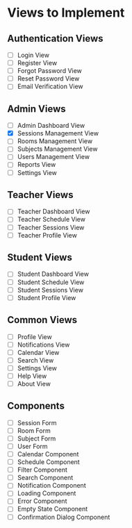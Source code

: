 # Views to Implement

## Authentication Views
- [ ] Login View
- [ ] Register View
- [ ] Forgot Password View
- [ ] Reset Password View
- [ ] Email Verification View

## Admin Views
- [ ] Admin Dashboard View
- [x] Sessions Management View
- [ ] Rooms Management View
- [ ] Subjects Management View
- [ ] Users Management View
- [ ] Reports View
- [ ] Settings View

## Teacher Views
- [ ] Teacher Dashboard View
- [ ] Teacher Schedule View
- [ ] Teacher Sessions View
- [ ] Teacher Profile View

## Student Views
- [ ] Student Dashboard View
- [ ] Student Schedule View
- [ ] Student Sessions View
- [ ] Student Profile View

## Common Views
- [ ] Profile View
- [ ] Notifications View
- [ ] Calendar View
- [ ] Search View
- [ ] Settings View
- [ ] Help View
- [ ] About View

## Components
- [ ] Session Form
- [ ] Room Form
- [ ] Subject Form
- [ ] User Form
- [ ] Calendar Component
- [ ] Schedule Component
- [ ] Filter Component
- [ ] Search Component
- [ ] Notification Component
- [ ] Loading Component
- [ ] Error Component
- [ ] Empty State Component
- [ ] Confirmation Dialog Component 